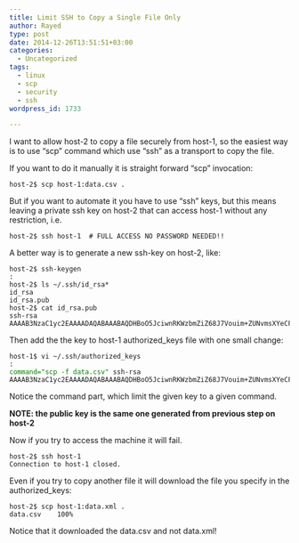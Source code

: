 ```yaml
---
title: Limit SSH to Copy a Single File Only
author: Rayed
type: post
date: 2014-12-26T13:51:51+03:00
categories:
  - Uncategorized
tags:
  - linux
  - scp
  - security
  - ssh
wordpress_id: 1733

---
```

<p>I want to allow host-2 to copy a file securely from host-1, so the easiest way is to use &#8220;scp&#8221; command which use &#8220;ssh&#8221; as a transport to copy the file.</p>
<p>If you want to do it manually it is straight forward &#8220;scp&#8221; invocation:</p>
<pre><code>host-2$ scp host-1:data.csv .</code></pre>
<p>But if you want to automate it you have to use &#8220;ssh&#8221; keys, but this means leaving a private ssh key on host-2 that can access host-1 without any restriction, i.e.</p>
<pre><code>host-2$ ssh host-1  # FULL ACCESS NO PASSWORD NEEDED!!</code></pre>
<p>A better way is to generate a new ssh-key on host-2, like:</p>
<pre><code>host-2$ ssh-keygen
:
host-2$ ls ~/.ssh/id_rsa*
id_rsa
id_rsa.pub
host-2$ cat id_rsa.pub
ssh-rsa AAAAB3NzaC1yc2EAAAADAQABAAABAQDHBoO5JciwnRKWzbmZiZ68J7Vouim+ZUNvmsXYeCFa6TDGTmG9Wh1KhAAgQDqTuwL9BcgbOM2qiwOlLMREtH6LYLbbp9RIBIGNb0a8UL3Fka++vziHkTgaqPJ2Uq0Qd8J0oZCqseBQqSMlebO4BxOYuRMqEFn7ETR5N+SM/hq5PeuS5SVGnleJOqaO8Cq5AcoIdlYeRXjDIFw9x7DugHKP4uBTr2o+lft7seyHjYOmrWiX0+GFiDsdTzqIMC+Px3pqY8Hcd4DC2lmYDJCDG7Js3zzvzp8Xs6sBEwqZpECh8TmXZxl5/OHt8XtVCJs0lfqiHhQWFIlsYqPg+4AsjiUP
</code></pre>
<p>Then add the the key to host-1 authorized_keys file with one small change:</p>
<pre><code>host-1$ vi ~/.ssh/authorized_keys
:
<span style="color:green;">command="scp -f data.csv"</span> ssh-rsa AAAAB3NzaC1yc2EAAAADAQABAAABAQDHBoO5JciwnRKWzbmZiZ68J7Vouim+ZUNvmsXYeCFa6TDGTmG9Wh1KhAAgQDqTuwL9BcgbOM2qiwOlLMREtH6LYLbbp9RIBIGNb0a8UL3Fka++vziHkTgaqPJ2Uq0Qd8J0oZCqseBQqSMlebO4BxOYuRMqEFn7ETR5N+SM/hq5PeuS5SVGnleJOqaO8Cq5AcoIdlYeRXjDIFw9x7DugHKP4uBTr2o+lft7seyHjYOmrWiX0+GFiDsdTzqIMC+Px3pqY8Hcd4DC2lmYDJCDG7Js3zzvzp8Xs6sBEwqZpECh8TmXZxl5/OHt8XtVCJs0lfqiHhQWFIlsYqPg+4AsjiUP
</code></pre>
<p>Notice the command part, which limit the given key to a given command.</p>
<p><strong>NOTE: the public key is the same one generated from previous step on host-2</strong></p>
<p>Now if you try to access the machine it will fail.</p>
<pre><code>host-2$ ssh host-1
Connection to host-1 closed.
</code></pre>
<p>Even if you try to copy another file it will download the file you specify in the authorized_keys:</p>
<pre><code>host-2$ scp host-1:data.xml .
data.csv    100%
</code></pre>
<p>Notice that it downloaded the data.csv and not data.xml!</p>
